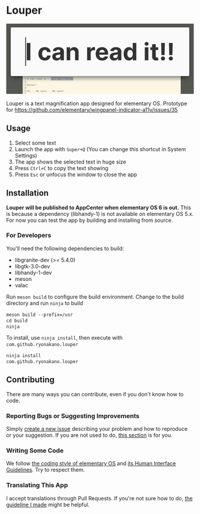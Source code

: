 # Louper

![](data/Screenshot.png)

Louper is a text magnification app designed for elementary OS. Prototype for https://github.com/elementary/wingpanel-indicator-a11y/issues/35

## Usage

1. Select some text
2. Launch the app with `Super+Q` (You can change this shortcut in System Settings)
3. The app shows the selected text in huge size
4. Press `Ctrl+C` to copy the text showing
5. Press `Esc` or unfocus the window to close the app

## Installation

**Louper will be published to AppCenter when elementary OS 6 is out.** This is because a dependency (libhandy-1) is not available on elementary OS 5.x. For now you can test the app by building and installing from source.

### For Developers

You'll need the following dependencies to build:

* libgranite-dev (>= 5.4.0)
* libgtk-3.0-dev
* libhandy-1-dev
* meson
* valac

Run `meson build` to configure the build environment. Change to the build directory and run `ninja` to build

    meson build --prefix=/usr
    cd build
    ninja

To install, use `ninja install`, then execute with `com.github.ryonakano.louper`

    ninja install
    com.github.ryonakano.louper

## Contributing

There are many ways you can contribute, even if you don't know how to code.

### Reporting Bugs or Suggesting Improvements

Simply [create a new issue](https://github.com/ryonakano/louper/issues/new) describing your problem and how to reproduce or your suggestion. If you are not used to do, [this section](https://elementary.io/docs/code/reference#reporting-bugs) is for you.

### Writing Some Code

We follow [the coding style of elementary OS](https://docs.elementary.io/develop/writing-apps/code-style) and [its Human Interface Guidelines](https://docs.elementary.io/hig/). Try to respect them.

### Translating This App

I accept translations through Pull Requests. If you're not sure how to do, [the guideline I made](po/README.md) might be helpful.
